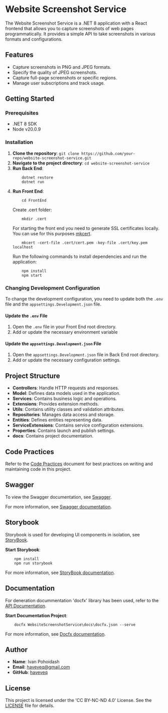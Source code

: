 # Website Screenshot Service

The Website Screenshot Service is a .NET 8 application with a React frontend that allows you to capture screenshots of web pages programmatically. It provides a simple API to take screenshots in various formats and configurations.

## Features

- Capture screenshots in PNG and JPEG formats.
- Specify the quality of JPEG screenshots.
- Capture full-page screenshots or specific regions.
- Manage user subscriptions and track usage.

## Getting Started

### Prerequisites

- .NET 8 SDK
- Node v20.0.9

### Installation

1. **Clone the repository**:
    ```git clone https://github.com/your-repo/website-screenshot-service.git```
2. **Navigate to the project directory**:
    ```cd website-screenshot-service```
4. **Run Back End**:
    ``` 
        dotnet restore
        dotnet run
    ```
5. **Run Front End**:
    ```
        cd FrontEnd
    ```
    Create .cert folder:
    ```
        mkdir .cert
    ```
    For starting the front end you need to generate SSL certificates locally. You can use for this purposes [mkcert](https://github.com/FiloSottile/mkcert). 
    ```
        mkcert -cert-file .cert/cert.pem -key-file .cert/key.pem localhost
    ```
    Run the following commands to install dependencies and run the application:
    ```
        npm install
        npm start
    ```

### Changing Development Configuration

To change the development configuration, you need to update both the `.env` file and the `appsettings.Development.json` file.

#### Update the `.env` File

1. Open the `.env` file in your Front End root directory.
2. Add or update the necessary environment variable

#### Update the `appsettings.Development.json` File

1. Open the `appsettings.Development.json` file in Back End root directory.
2. Add or update the necessary configuration settings.

## Project Structure

- **Controllers**: Handle HTTP requests and responses.
- **Model**: Defines data models used in the application.
- **Services**: Contains business logic and operations.
- **Extensions**: Provides extension methods.
- **Utils**: Contains utility classes and validation attributes.
- **Repositories**: Manages data access and storage.
- **Entities**: Defines entities representing data.
- **ServiceExtensions**: Contains service configuration extensions.
- **Properties**: Contains launch and publish settings.
- **docs**: Contains project documentation.

## Code Practices

Refer to the [Code Practices](WebsiteScreenshotService/docs/docs/code-practices.md) document for best practices on writing and maintaining code in this project.

## Swagger

To view the Swagger documentation, see [Swagger](WebsiteScreenshotService/swagger/swagger.json).

For more information, see [Swagger documentation](https://swagger.io/tools/open-source/getting-started/).

## Storybook

Storybook is used for developing UI components in isolation, see [StoryBook](WebsiteScreenshotService/FrontEnd/.storybook).

**Start Storybook**:
```
    npm install
    npm run storybook
```

For more information, see [StoryBook documentation](https://storybook.js.org/docs).

## Documentation

For deneration docummentation 'docfx' library has been used, refer to the [API Documentation](WebsiteScreenshotService/docs/index.md).

**Start Documentation Project**:
```
    docfx WebsiteScreenshotService\docs\docfx.json --serve
```

For more information, see [Docfx documentation](https://dotnet.github.io/docfx/).

## Author

- **Name**: Ivan Pohoidash
- **Email**: haveveq@gmail.com
- **GitHub**: [haveveq](https://github.com/haveve)

## License

This project is licensed under the 'CC BY-NC-ND 4.0' License. See the [LICENSE](LICENSE) file for details.